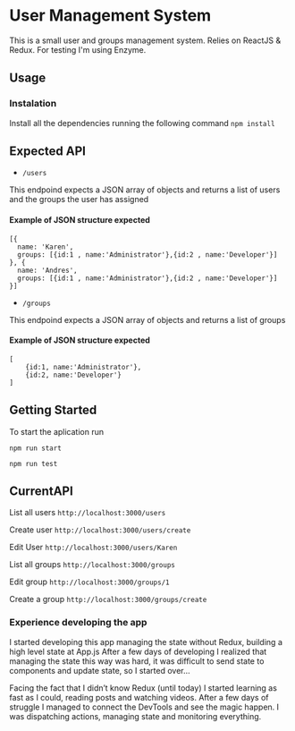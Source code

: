 # User Management System
This is a small user and groups management system.
Relies on ReactJS & Redux. For testing I'm using Enzyme.

## Usage
### Instalation
Install all the dependencies running the following command
` npm install `

## Expected API
* 	`/users`

This endpoind expects a JSON array of objects
and returns a list of users and the groups the user has assigned

#### Example of JSON structure expected
```
[{
  name: 'Karen',
  groups: [{id:1 , name:'Administrator'},{id:2 , name:'Developer'}]
}, {
  name: 'Andres',
  groups: [{id:1 , name:'Administrator'},{id:2 , name:'Developer'}]
}]
```




* `/groups`  

This endpoind expects a JSON array of objects
and returns a list of groups

#### Example of JSON structure expected
```
[
	{id:1, name:'Administrator'},
	{id:2, name:'Developer'}
]
```



## Getting Started
To start the aplication run

`npm run start`


`npm run test`


## CurrentAPI
List all users
` http://localhost:3000/users `

Create user
` http://localhost:3000/users/create `

Edit User
` http://localhost:3000/users/Karen `

List all groups
` http://localhost:3000/groups `

Edit group
` http://localhost:3000/groups/1 `

Create a group
` http://localhost:3000/groups/create `

### Experience developing the app
I started developing this app managing the state without Redux, building a high level state at App.js
After a few days of developing I realized that managing the state this way was hard, it was difficult to send state to components and update state, so I started over…

Facing the fact that I didn’t know Redux (until today) I started learning as fast as I could, reading posts and watching videos.
After a few days of struggle I managed to connect the DevTools and see the magic happen. I was dispatching actions, managing state and monitoring everything.
